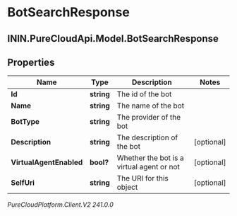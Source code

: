 # BotSearchResponse

## ININ.PureCloudApi.Model.BotSearchResponse

## Properties

|Name | Type | Description | Notes|
|------------ | ------------- | ------------- | -------------|
| **Id** | **string** | The id of the bot | |
| **Name** | **string** | The name of the bot | |
| **BotType** | **string** | The provider of the bot | |
| **Description** | **string** | The description of the bot | [optional] |
| **VirtualAgentEnabled** | **bool?** | Whether the bot is a virtual agent or not | [optional] |
| **SelfUri** | **string** | The URI for this object | [optional] |



_PureCloudPlatform.Client.V2 241.0.0_
